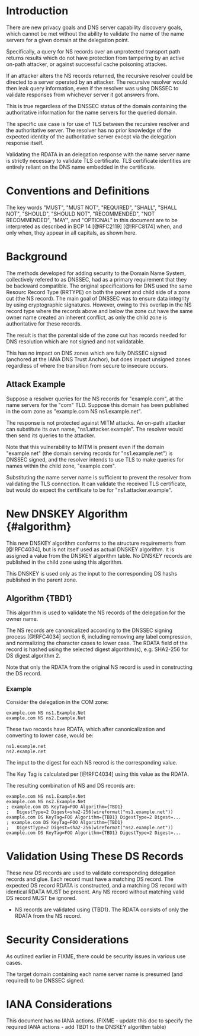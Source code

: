 
# Introduction

There are new privacy goals and DNS server capability discovery goals, which cannot be met without the ability to validate the name of the name servers for a given domain at the delegation point.

Specifically, a query for NS records over an unprotected transport path returns results which do not have protection from tampering by an active on-path attacker, or against successful cache poisoning attackes.

If an attacker alters the NS records returned, the recursive resolver could be directed to a server operated by an attacker. The recursive resolver would then leak query information, even if the resolver was using DNSSEC to validate responses from whichever server it got answers from.

This is true regardless of the DNSSEC status of the domain containing the authoritative information for the name servers for the queried domain.

The specific use case is for use of TLS between the recursive resolver and the authoritative server. The resolver has no prior knowledge of the expected identity of the authoritative server except via the delegation response itself. 

Validating the RDATA in an delegation response with the name server name is strictly necessary to validate TLS certificate. TLS certificate identities are entirely reliant on the DNS name embedded in the certificate.


# Conventions and Definitions

The key words "MUST", "MUST NOT", "REQUIRED", "SHALL", "SHALL NOT", "SHOULD",
"SHOULD NOT", "RECOMMENDED", "NOT RECOMMENDED", "MAY", and "OPTIONAL" in this
document are to be interpreted as described in BCP 14 [@RFC2119] [@!RFC8174]
when, and only when, they appear in all capitals, as shown here.

# Background

The methods developed for adding security to the Domain Name System, collectively refered to as DNSSEC, had as a primary requirement that they be backward compatible. The original specifications for DNS used the same Resourc Record Type (RRTYPE) on both the parent and child side of a zone cut (the NS record). The main goal of DNSSEC was to ensure data integrity by using cryptographic signatures. However, owing to this overlap in the NS record type  where the records above and below the zone cut have the same owner name  created an inherent conflict, as only the child zone is authoritative for these records.

The result is that the parental side of the zone cut has records needed for DNS resolution  which are not signed  and not validatable.

This has no impact on DNS zones which are fully DNSSEC signed (anchored at the IANA DNS Trust Anchor), but does impact unsigned zones  regardless of where the transition from secure to insecure occurs.

## Attack Example
Suppose a resolver queries for the NS records for "example.com", at the name servers for the "com" TLD.
Suppose this domain has been published in the com zone as "example.com NS ns1.example.net".

The response is not protected against MITM attacks. An on-path attacker can substitute its own name, "ns1.attacker.example". The resolver would then send its queries to the attacker.

Note that this vulnerability to MITM is present even if the domain "example.net" (the domain serving records for "ns1.example.net") is DNSSEC signed, and the resolver intends to use TLS to make queries for names within the child zone, "example.com".

Substituting the name server name is sufficient to prevent the resolver from validating the TLS connection. It can validate the received TLS certificate, but would do expect the certificate to be for "ns1.attacker.example". 

# New DNSKEY Algorithm {#algorithm}

This new DNSKEY algorithm conforms to the structure requirements from [@!RFC4034], but is not itself used as actual DNSKEY algorithm. It is assigned a value from the DNSKEY algorithm table. No DNSKEY records are published in the child zone using this algorithm.

This DNSKEY is used only as the input to the corresponding DS hashs published in the parent zone.

## Algorithm {TBD1}

This algorithm is used to validate the NS records of the delegation for the owner name.

The NS records are canonicalized according to the DNSSEC signing process [@!RFC4034] section 6, including removing any label compression, and normalizing the character cases to lower case. The RDATA field of the record is hashed using the selected digest algorithm(s), e.g. SHA2-256 for DS digest algorithm 2.

Note that only the RDATA from the original NS record is used in constructing the DS record.

### Example

Consider the delegation in the COM zone:

    example.com NS ns1.Example.Net
    example.com NS ns2.Example.Net

These two records have RDATA, which after canonicalization and converting to lower case, would be:

    ns1.example.net
    ns2.example.net

The input to the digest for each NS recrod is the corresponding value.

The Key Tag is calculated per [@!RFC4034] using this value as the RDATA.

The resulting combination of NS and DS records are:

    example.com NS ns1.Example.Net
    example.com NS ns2.Example.Net
    ; example.com DS KeyTag=FOO Algorithm={TBD1}
    ;   DigestType=2 Digest=sha2-256(wireformat("ns1.example.net"))
    example.com DS KeyTag=FOO Algorithm={TBD1} DigestType=2 Digest=...
    ; example.com DS KeyTag=FOO Algorithm={TBD1}
    ;   DigestType=2 Digest=sha2-256(wireformat("ns2.example.net"))
    example.com DS KeyTag=FOO Algorithm={TBD1} DigestType=2 Digest=...


# Validation Using These DS Records

These new DS records are used to validate corresponding delegation records and glue.
Each record must have a matching DS record. The expected DS record RDATA is constructed, and a matching DS record with identical RDATA MUST be present. Any NS record without matching valid DS record MUST be ignored.

* NS records are validated using {TBD1}. The RDATA consists of only the RDATA from the NS record.

# Security Considerations

As outlined earlier in FIXME, there could be security issues in various use
cases.

The target domain containing each name server name is presumed (and required) to be DNSSEC signed. 

# IANA Considerations

This document has no IANA actions.
(FIXME - update this doc to specify the required IANA actions - add TBD1 to the DNSKEY algorithm table)

